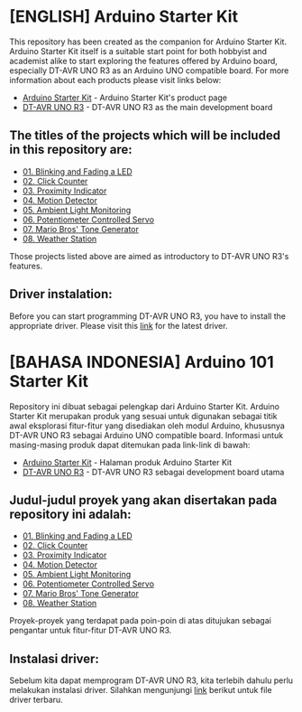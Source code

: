 # [ENGLISH] Arduino Starter Kit
This repository has been created as the companion for Arduino Starter Kit. Arduino Starter Kit itself is a suitable start point for both hobbyist and academist alike to start exploring the features offered by Arduino board, especially DT-AVR UNO R3 as an Arduino UNO compatible board.
For more information about each products please visit links below:
* [Arduino Starter Kit](http://digiwarestore.com/en/) - Arduino Starter Kit's product page
* [DT-AVR UNO R3](http://innovativeelectronics.com/index.php?pg=ie_pdet&idp=489&ielang=en) - DT-AVR UNO R3 as the main development board

## The titles of the projects which will be included in this repository are:
* [01. Blinking and Fading a LED](/01_Blinking_and_Fading_a_LED)
* [02. Click Counter](/02_Click_Counter)
* [03. Proximity Indicator](/03_Proximity_Indicator)
* [04. Motion Detector](/04_Motion_Detector)
* [05. Ambient Light Monitoring](/05_Ambient_Light_Monitoring)
* [06. Potentiometer Controlled Servo](/06_Potentiometer_Controlled_Servo)
* [07. Mario Bros' Tone Generator](/07_Mario_Bros_Tone_Generator)
* [08. Weather Station](/08_Weather_Station)

Those projects listed above are aimed as introductory to DT-AVR UNO R3's features.

## Driver instalation:
Before you can start programming DT-AVR UNO R3, you have to install the appropriate driver. Please visit this [link](https://www.silabs.com/products/development-tools/software/usb-to-uart-bridge-vcp-drivers) for the latest driver.

# [BAHASA INDONESIA] Arduino 101 Starter Kit
Repository ini dibuat sebagai pelengkap dari Arduino Starter Kit. Arduino Starter Kit merupakan produk yang sesuai untuk digunakan sebagai titik awal eksplorasi fitur-fitur yang disediakan oleh modul Arduino, khususnya DT-AVR UNO R3 sebagai Arduino UNO compatible board.
Informasi untuk masing-masing produk dapat ditemukan pada link-link di bawah:
* [Arduino Starter Kit](http://digiwarestore.com/en/) - Halaman produk Arduino Starter Kit
* [DT-AVR UNO R3](http://innovativeelectronics.com/index.php?pg=ie_pdet&idp=489) - DT-AVR UNO R3 sebagai development board utama

## Judul-judul proyek yang akan disertakan pada repository ini adalah:
* [01. Blinking and Fading a LED](/01_Blinking_and_Fading_a_LED)
* [02. Click Counter](/02_Click_Counter)
* [03. Proximity Indicator](/03_Proximity_Indicator)
* [04. Motion Detector](/04_Motion_Detector)
* [05. Ambient Light Monitoring](/05_Ambient_Light_Monitoring)
* [06. Potentiometer Controlled Servo](/06_Potentiometer_Controlled_Servo)
* [07. Mario Bros' Tone Generator](/07_Mario_Bros_Tone_Generator)
* [08. Weather Station](/08_Weather_Station)

Proyek-proyek yang terdapat pada poin-poin di atas ditujukan sebagai pengantar untuk fitur-fitur DT-AVR UNO R3.

## Instalasi driver:
Sebelum kita dapat memprogram DT-AVR UNO R3, kita terlebih dahulu perlu melakukan instalasi driver. Silahkan mengunjungi [link](https://www.silabs.com/products/development-tools/software/usb-to-uart-bridge-vcp-drivers) berikut untuk file driver terbaru.
